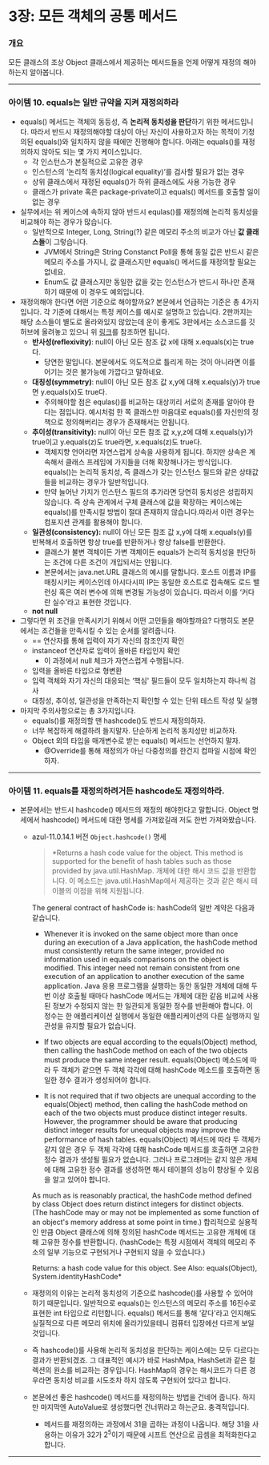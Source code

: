 # 3장: 모든 객체의 공통 메서드

### 개요

모든 클래스의 조상 Object 클래스에서 제공하는 메서드들을 언제 어떻게 재정의 해야하는지 알아봅니다.

---

### 아이템 10. equals는 일반 규약을 지켜 재정의하라

- equals() 메서드는 객체의 동등성, 즉 **논리적 동치성을 판단**하기 위한 메서드입니다. 따라서 반드시 재정의해야할 대상이 아닌 자신이 사용하고자 하는 목적이 기정의된 equals()와 일치하지 않을 때에만 진행해야 합니다. 아래는 equals()를 재정의하지 않아도 되는 몇 가지 케이스입니다.
    - 각 인스턴스가 본질적으로 고유한 경우
    - 인스턴스의 ‘논리적 동치성(logical equality)’를 검사할 필요가 없는 경우
    - 상위 클래스에서 재정된 equals()가 하위 클래스에도 사용 가능한 경우
    - 클래스가 private 혹은 package-private이고 equals() 메서드를 호출할 일이 없는 경우
- 실무에서는 위 케이스에 속하지 않아 반드시 equlas()를 재정의해 논리적 동치성을 비교해야 하는 경우가 많습니다.
    - 일반적으로 Integer, Long, String(?) 같은 메모리 주소의 비교가 아닌 **값 클래스들**이 그렇습니다.
        - JVM에서 String은 String Constanct Poll을 통해 동일 값은 반드시 같은 메모리 주소를 가지니, 값 클래스지만 equals() 메서드를 재정의할 필요는 없네요.
        - Enum도 값 클래스지만 동일한 값을 갖는 인스턴스가 반드시 하나만 존재하기 때문에 이 경우도 예외입니다.
- 재정의해야 한다면 어떤 기준으로 해야할까요? 본문에서 언급하는 기준은 총 4가지입니다. 각 기준에 대해서는 특정 케이스를 예시로 설명하고 있습니다. 2판까지는 해당 소스들이 별도로 올라와있지 않았는데 운이 좋게도 3판에서는 소스코드를 깃허브에 올려놓고 있으니 위 [링크](https://github.com/jbloch/effective-java-3e-source-code/tree/master/src/effectivejava/chapter3/item10)를 참조하면 됩니다.
    - **반사성(reflexivity)**: null이 아닌 모든 참조 값 x에 대해 x.equals(x)는 true다.
        - 당연한 말입니다. 본문에서도 의도적으로 틀리게 하는 것이 아니라면 이를 어기는 것은 불가능에 가깝다고 말하네요.
    - **대칭성(symmetry)**: null이 아닌 모든 참조 값 x,y에 대해 x.equals(y)가 true면 y.equals(x)도 true다.
        - 주의해야할 점은 equlas()를 비교하는 대상끼리 서로의 존재를 알아야 한다는 점입니다. 예시처럼 한 쪽 클래스만 마음대로 equals()를 자신만의 정책으로 정의해버리는 경우가 존재해서는 안됩니다.
    - **추이성(transitivity):** null이 아닌 모든 참조 값 x,y,z에 대해 x.equals(y)가 true이고 y.equals(z)도 true라면, x.equals(z)도 true다.
        - 객체지향 언어라면 자연스럽게 상속을 사용하게 됩니다. 하지만 상속은 계속해서 클래스 프레임에 가지들을 더해 확장해나가는 방식입니다. equals()는 논리적 동치성, 즉 클래스가 갖는 인스턴스 필드와 같은 상태값들을 비교하는 경우가 일반적입니다.
        - 만약 늘어난 가지가 인스턴스 필드의 추가라면 당연히 동치성은 성립하지 않습니다. 즉 상속 관계에서 구체 클래스에 값을 확장하는 케이스에는 equals()를 만족시킬 방법이 절대 존재하지 않습니다.따라서 이런 경우는 컴포지션 관계를 활용해야 합니다.
    - **일관성(consistency):** null이 아닌 모든 참조 값 x,y에 대해 x.equals(y)를 반복해서 호출하면 항상 true를 반환하거나 항상 false를 반환한다.
        - 클래스가 불변 객체이든 가변 객체이든 equals가 논리적 동치성을 판단하는 조건에 다른 조건이 개입되서는 안됩니다.
        - 본문에서는 java.net.URL 클래스의 예시를 말합니다. 호스트 이름과 IP를 매칭시키는 케이스인데 아시다시피 IP는 동일한 호스트로 접속해도 로드 밸런싱 혹은 여러 변수에 의해 변경될 가능성이 있습니다. 따라서 이를 ‘커다란 실수’라고 표현한 것입니다.
    - **not null**
- 그렇다면 위 조건을 만족시키기 위해서 어떤 고민들을 해야할까요? 다행히도 본문에서는 조건들을 만족시킬 수 있는 순서를 알려줍니다.
    - == 연산자를 통해 입력이 자기 자신의 참조인지 확인
    - instanceof 연산자로 입력이 올바른 타입인지 확인
        - 이 과정에서 null 체크가 자연스럽게 수행됩니다.
    - 입력을 올바른 타입으로 형변환
    - 입력 객체와 자기 자신의 대응되는 ‘핵심' 필드들이 모두 일치하는지 하나씩 검사
    - 대칭성, 추이성, 일관성을 만족하는지 확인할 수 있는 단위 테스트 작성 및 실행
- 마지막 주의사항으로는 총 3가지입니다.
    - equals()를 재정의할 땐 hashcode()도 반드시 재정의하자.
    - 너무 복잡하게 해결하려 들지말자. 단순하게 논리적 동치성만 비교하자.
    - Object 외의 타입을 매개변수로 받는 equals() 메서드는 선언하지 말자.
        - @Override를 통해 재정의가 아닌 다중정의를 한건지 컴파일 시점에 확인하자.

---

### 아이템 11. equals를 재정의하려거든 hashcode도 재정의하라.

- 본문에서는 반드시 hashcode() 메서드의 재정의 해야한다고 말합니다. Object 명세에서 hashcode() 메서드에 대한 명세를 가져왔길래 저도 한번 가져와봤습니다.
    - azul-11.0.14.1 버전 `Object.hashcode()` 명세
        
        > *Returns a hash code value for the object. This method is supported for the benefit of hash tables such as those provided by java.util.HashMap.
        개체에 대한 해시 코드 값을 반환합니다. 이 메소드는 java.util.HashMap에서 제공하는 것과 같은 해시 테이블의 이점을 위해 지원됩니다.
        
        The general contract of hashCode is:
        hashCode의 일반 계약은 다음과 같습니다.
        
        - Whenever it is invoked on the same object more than once during an execution of a Java application, the hashCode method must consistently return the same integer, provided no information used in equals comparisons on the object is modified. This integer need not remain consistent from one execution of an application to another execution of the same application.
        Java 응용 프로그램을 실행하는 동안 동일한 개체에 대해 두 번 이상 호출될 때마다 hashCode 메서드는 개체에 대한 같음 비교에 사용된 정보가 수정되지 않는 한 일관되게 동일한 정수를 반환해야 합니다. 이 정수는 한 애플리케이션 실행에서 동일한 애플리케이션의 다른 실행까지 일관성을 유지할 필요가 없습니다.
        
        - If two objects are equal according to the equals(Object) method, then calling the hashCode method on each of the two objects must produce the same integer result.
        equals(Object) 메소드에 따라 두 객체가 같으면 두 객체 각각에 대해 hashCode 메소드를 호출하면 동일한 정수 결과가 생성되어야 합니다.
        
        - It is not required that if two objects are unequal according to the equals(Object) method, then calling the hashCode method on each of the two objects must produce distinct integer results. However, the programmer should be aware that producing distinct integer results for unequal objects may improve the performance of hash tables.
        equals(Object) 메서드에 따라 두 객체가 같지 않은 경우 두 객체 각각에 대해 hashCode 메서드를 호출하면 고유한 정수 결과가 생성될 필요가 없습니다. 그러나 프로그래머는 같지 않은 개체에 대해 고유한 정수 결과를 생성하면 해시 테이블의 성능이 향상될 수 있음을 알고 있어야 합니다.
        
        As much as is reasonably practical, the hashCode method defined by class Object does return distinct integers for distinct objects. (The hashCode may or may not be implemented as some function of an object's memory address at some point in time.)
        합리적으로 실용적인 만큼 Object 클래스에 의해 정의된 hashCode 메서드는 고유한 개체에 대해 고유한 정수를 반환합니다. (hashCode는 특정 시점에서 객체의 메모리 주소의 일부 기능으로 구현되거나 구현되지 않을 수 있습니다.)
        
        Returns: a hash code value for this object.
        See Also: equals(Object), System.identityHashCode*
        > 
    - 재정의의 이유는 논리적 동치성의 기준으로 hashcode()를 사용할 수 있어야 하기 때문입니다. 일반적으로 equals()는 인스턴스의 메모리 주소를 16진수로 표현한 int 타입으로 리턴합니다. equals() 메서드를 통해 ‘같다'라고 인지해도 실질적으로 다른 메모리 위치에 올라가있을테니 컴퓨터 입장에선 다르게 보일 것입니다.
    - 즉 hashcode()를 사용해 논리적 동치성을 판단하는 케이스에는 모두 다르다는 결과가 반환되겠죠. 그 대표적인 예시가 바로 HashMpa, HashSet과 같은 컬렉션의 원소를 비교하는 경우입니다. HashMap의 경우는 해시코드가 다른 경우라면 동치성 비교를 시도조차 하지 않도록 구현되어 있다고 합니다.
    - 본문에선 좋은 hashcode() 메서드를 재정의하는 방법을 건네어 줍니다. 하지만 마지막엔 AutoValue로 생성했다면 건너뛰라고 하는군요. 충격적입니다.
        - 메서드를 재정의하는 과정에서 31을 곱하는 과정이 나옵니다. 해당 31을 사용하는 이유가 32가 $2^5$이기 때문에 시프트 연산으로 곱셈을 최적화한다고 합니다.

---